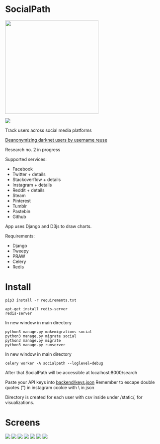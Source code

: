 # SocialPath
<img src="https://www.offensiveosint.io/content/images/2020/07/OffensiveOsint-logo-RGB-2.png" width="300">

![](https://imgur.com/daYzPlO.jpg)

Track users across social media platforms

[Deanonymizing darknet users by username reuse](https://www.offensiveosint.io/socialpath-track-users-across-social-media-platforms/)

Research no. 2 in progress

Supported services:
- Facebook
- Twitter + details
- Stackoverflow + details
- Instagram + details
- Reddit + details
- Steam
- Pinterest
- Tumblr
- Pastebin
- Github

App uses Django and D3js to draw charts.

Requirements:
- Django
- Tweepy
- PRAW
- Celery
- Redis

# Install
```
pip3 install -r requirements.txt

apt-get install redis-server
redis-server
```
In new window in main directory
```
python3 manage.py makemigrations social
python3 manage.py migrate social
python3 manage.py migrate
python3 manage.py runserver
```
In new window in main directory
```
celery worker -A socialpath --loglevel=debug
```
After that SocialPath will be accessible at localhost:8000/search

Paste your API keys into [backend/keys.json](https://github.com/woj-ciech/SocialPath/blob/master/backend/keys.json) Remember to escape double quotes (") in instagram cookie with \ in json

Directory is created for each user with csv inside under /static/, for visualizations.

# Screens
![](https://imgur.com/q7JwZWH.jpg)
![](https://imgur.com/YikqzMA.jpg)
![](https://i.imgur.com/6OoSC09.png)
![](https://i.imgur.com/E1sFk7G.png)
![](https://imgur.com/AkffJES.jpg)
![](https://imgur.com/eu3d5xt.jpg)
![](https://i.imgur.com/yc9Mb9C.png)

